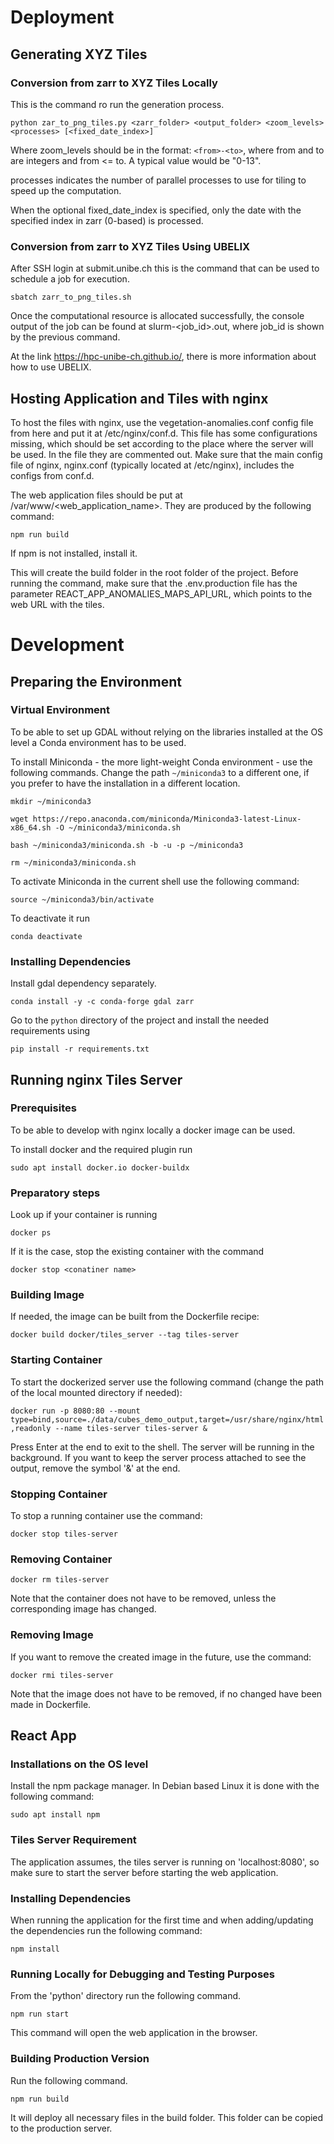 # Deployment

## Generating XYZ Tiles

### Conversion from zarr to XYZ Tiles Locally

This is the command ro run the generation process.

`python zar_to_png_tiles.py <zarr_folder> <output_folder> <zoom_levels> <processes> [<fixed_date_index>]`

Where zoom_levels should be in the format: `<from>-<to>`, where from and to are integers and from <= to.
A typical value would be "0-13".

processes indicates the number of parallel processes to use for tiling to speed up the computation.

When the optional fixed_date_index is specified, only the date with the specified index in zarr (0-based) is processed.  

### Conversion from zarr to XYZ Tiles Using UBELIX

After SSH login at submit.unibe.ch this is the command that can be used to schedule a job for execution.

`sbatch zarr_to_png_tiles.sh`

Once the computational resource is allocated successfully, the console output of the job can be found at slurm-<job_id>.out, where job_id 
is shown by the previous command.

At the link https://hpc-unibe-ch.github.io/, there is more information about how to use UBELIX.

## Hosting Application and Tiles with nginx

To host the files with nginx, use the vegetation-anomalies.conf config file from here and put it at 
/etc/nginx/conf.d. This file has some configurations missing, which should be set according to the place 
where the server will be used. In the file they are commented out.
Make sure that the main config file of nginx, nginx.conf (typically located at /etc/nginx), includes the configs from conf.d.

The web application files should be put at /var/www/<web_application_name>. They are produced by the following command:

`npm run build`

If npm is not installed, install it.

This will create the build folder in the root folder of the project. Before running the command, make sure that the 
.env.production file has the parameter REACT_APP_ANOMALIES_MAPS_API_URL, which points to the web URL with the tiles.

# Development

## Preparing the Environment

### Virtual Environment

To be able to set up GDAL without relying on the libraries installed at the OS level a Conda environment has to be used.

To install Miniconda - the more light-weight Conda environment - use the following commands. Change the path
`~/miniconda3` to a different one, if you prefer to have the installation in a different location.

`mkdir ~/miniconda3`

`wget https://repo.anaconda.com/miniconda/Miniconda3-latest-Linux-x86_64.sh -O ~/miniconda3/miniconda.sh`

`bash ~/miniconda3/miniconda.sh -b -u -p ~/miniconda3`

`rm ~/miniconda3/miniconda.sh`

To activate Miniconda in the current shell use the following command:

`source ~/miniconda3/bin/activate`

To deactivate it run

`conda deactivate`

### Installing Dependencies

Install gdal dependency separately.

`conda install -y -c conda-forge gdal zarr`

Go to the `python` directory of the project and install the needed requirements using

`pip install -r requirements.txt`

## Running nginx Tiles Server

### Prerequisites

To be able to develop with nginx locally a docker image can be used.

To install docker and the required plugin run

`sudo apt install docker.io docker-buildx`

### Preparatory steps

Look up if your container is running

`docker ps`

If it is the case, stop the existing container with the command

`docker stop <conatiner name>`

### Building Image

If needed, the image can be built from the Dockerfile recipe:

`docker build docker/tiles_server --tag tiles-server`

### Starting Container

To start the dockerized server use the following command (change the path of the local mounted directory if needed):

`docker run -p 8080:80 --mount type=bind,source=./data/cubes_demo_output,target=/usr/share/nginx/html,readonly --name tiles-server tiles-server &`

Press Enter at the end to exit to the shell. The server will be running in the background. If you want to keep the 
server process attached to see the output, remove the symbol '&' at the end. 

### Stopping Container

To stop a running container use the command:

`docker stop tiles-server`

### Removing Container

`docker rm tiles-server`

Note that the container does not have to be removed, unless the corresponding image has changed.

### Removing Image

If you want to remove the created image in the future, use the command:

`docker rmi tiles-server`

Note that the image does not have to be removed, if no changed have been made in Dockerfile.

## React App

### Installations on the OS level

Install the npm package manager. In Debian based Linux it is done with the following command:

`sudo apt install npm`

### Tiles Server Requirement

The application assumes, the tiles server is running on 'localhost:8080', so make sure to start the 
server before starting the web application.

### Installing Dependencies

When running the application for the first time and when adding/updating the dependencies run the following command:

`npm install`

### Running Locally for Debugging and Testing Purposes

From the 'python' directory run the following command.

`npm run start`

This command will open the web application in the browser.

### Building Production Version

Run the following command.

`npm run build`

It will deploy all necessary files in the build folder. This folder can be copied to the production server.
